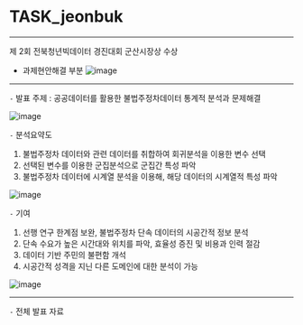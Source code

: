 # TASK_jeonbuk
---
제 2회 전북청년빅데이터 경진대회 군산시장상 수상
- 과제현안해결 부분
![image](https://github.com/user-attachments/assets/79096e2e-3c69-4c00-a69c-6e077784a574)

---
`-` 발표 주제 : 공공데이터를 활용한 불법주정차데이터 통계적 분석과 문제해결

![image](https://github.com/user-attachments/assets/09362d94-d309-4ea2-b44c-9081709ee311)

`-` 분석요약도

1. 불법주정차 데이터와 관련 데이터를 취합하여 회귀분석을 이용한 변수 선택
2. 선택된 변수를 이용한 군집분석으로 군집간 특성 파악
3. 불법주정차 데이터에 시계열 분석을 이용해, 해당 데이터의 시계열적 특성 파악

![image](https://github.com/user-attachments/assets/a96f0ee5-2df5-4331-9332-335936d0f24f)

`-` 기여

1. 선행 연구 한계점 보완, 불법주정차 단속 데이터의 시공간적 정보 분석
2. 단속 수요가 높은 시간대와 위치를 파악, 효율성 증진 및 비용과 인력 절감
3. 데이터 기반 주민의 불편함 개석
4. 시공간적 성격을 지닌 다른 도메인에 대한 분석이 가능
   
![image](https://github.com/user-attachments/assets/5aa773a3-1574-4ceb-95cd-7d419a91404b)


---

`-` 전체 발표 자료
